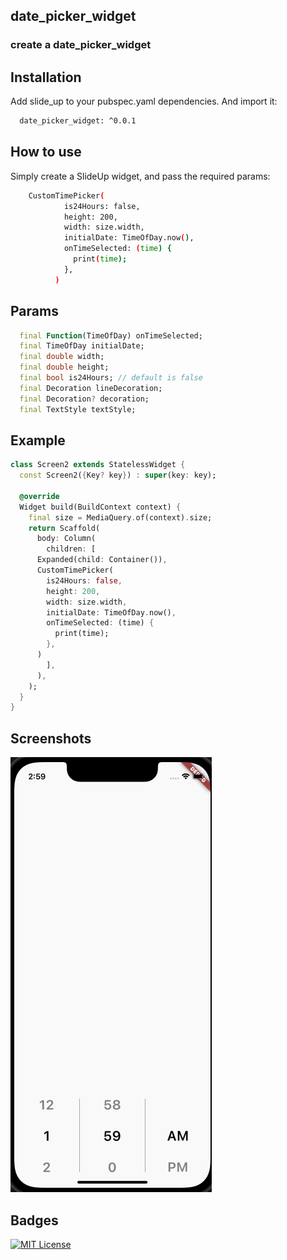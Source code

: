 
## date_picker_widget
### create a date_picker_widget




## Installation

Add slide_up to your pubspec.yaml dependencies. And import it:

```bash
  date_picker_widget: ^0.0.1
```
    
## How to use #

Simply create a SlideUp widget, and pass the required params:

```bash
    CustomTimePicker(
            is24Hours: false,
            height: 200,
            width: size.width,
            initialDate: TimeOfDay.now(),
            onTimeSelected: (time) {
              print(time);
            },
          )
```


## Params

```dart
  final Function(TimeOfDay) onTimeSelected;
  final TimeOfDay initialDate;
  final double width;
  final double height;
  final bool is24Hours; // default is false
  final Decoration lineDecoration;
  final Decoration? decoration;
  final TextStyle textStyle;
```
## Example
```dart
class Screen2 extends StatelessWidget {
  const Screen2({Key? key}) : super(key: key);

  @override
  Widget build(BuildContext context) {
    final size = MediaQuery.of(context).size;
    return Scaffold(
      body: Column(
        children: [
      Expanded(child: Container()),
      CustomTimePicker(
        is24Hours: false,
        height: 200,
        width: size.width,
        initialDate: TimeOfDay.now(),
        onTimeSelected: (time) {
          print(time);
        },
      )
        ],
      ),
    );
  }
}
```

## Screenshots

![App Screenshot](https://github.com/praveen576232/date_picker-widget/blob/main/screenshots/preview.gif?raw=true)


## Badges


[![MIT License](https://img.shields.io/badge/License-MIT-green.svg)](https://choosealicense.com/licenses/mit/)


